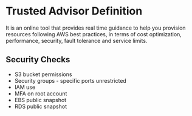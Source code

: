 # Trusted Advisor Definition
It is an online tool that provides real time guidance to help you provision resources following AWS best practices, in terms of cost optimization, performance, security, fault tolerance and service limits.

## Security Checks
- S3 bucket permissions
- Security groups - specific ports unrestricted
- IAM use
- MFA on root account
- EBS public snapshot
- RDS public snapshot
